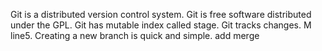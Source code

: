 Git is a distributed version control system.
Git is free software distributed under the GPL.
Git has mutable index called stage.
Git tracks changes.
M line5.
Creating a new branch is quick and simple.
add merge